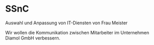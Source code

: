 # SSnC

Auswahl und Anpassung von IT-Diensten von Frau Meister

Wir wollen die Kommunikation zwischen Mitarbeiter im Unternehmen Diamol GmbH verbessern.
